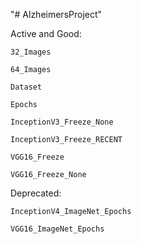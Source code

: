 "# AlzheimersProject" 

  Active and Good:
  
 	32_Images
	
	64_Images
	
	Dataset
	
	Epochs
	
	InceptionV3_Freeze_None
	
	InceptionV3_Freeze_RECENT
	
  	VGG16_Freeze
	
	VGG16_Freeze_None
	
	
	
  Deprecated:
  
	InceptionV4_ImageNet_Epochs
	
	VGG16_ImageNet_Epochs
